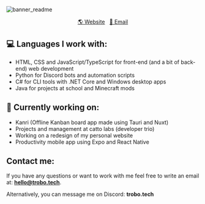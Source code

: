 ![banner_readme](https://github.com/trobonox/trobonox/assets/57040351/5de85f62-daed-423f-821a-4de212c8b68c)

<p align="center">
  <a href="https://trobo.dev">🌎 Website</a> &nbsp;
  <a href="mailto:hello@trobo.dev">📧 Email </a>
</p>

## 💻 Languages I work with:
- HTML, CSS and JavaScript/TypeScript for front-end (and a bit of back-end) web development
- Python for Discord bots and automation scripts
- C# for CLI tools with .NET Core and Windows desktop apps
- Java for projects at school and Minecraft mods

## 🔭 Currently working on:
- Kanri (Offline Kanban board app made using Tauri and Nuxt)
- Projects and management at catto labs (developer trio)
- Working on a redesign of my personal website
- Productivity mobile app using Expo and React Native

## Contact me:
If you have any questions or want to work with me feel free to write an email at: **hello@trobo.tech**.

Alternatively, you can message me on Discord: **trobo.tech**


